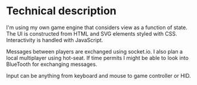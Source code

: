# Technical description

I'm using my own game engine that considers view as a function of state.
The UI is constructed from HTML and SVG elements styled with CSS.
Interactivity is handled with JavaScript.

Messages between players are exchanged using socket.io. I also plan a local
multiplayer using hot-seat. If time permits I might be able to look into
BlueTooth for exchanging messages.

Input can be anything from keyboard and mouse to game controller or HID.
